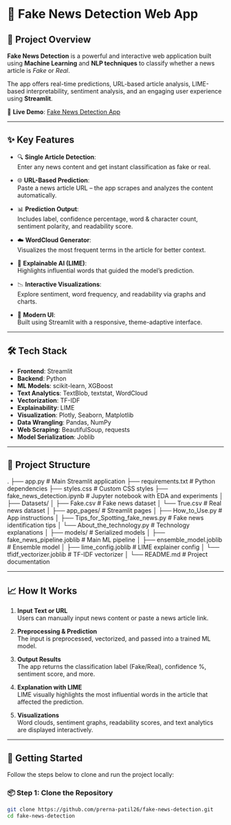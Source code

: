 # 📰 Fake News Detection Web App

## 🚀 Project Overview

**Fake News Detection** is a powerful and interactive web application built using **Machine Learning** and **NLP techniques** to classify whether a news article is *Fake* or *Real*.  

The app offers real-time predictions, URL-based article analysis, LIME-based interpretability, sentiment analysis, and an engaging user experience using **Streamlit**.

🔗 **Live Demo**: [Fake News Detection App](https://fake-news-detection-prerna.streamlit.app)

---

## ✨ Key Features

- 🔍 **Single Article Detection**:  
  Enter any news content and get instant classification as fake or real.

- 🌐 **URL-Based Prediction**:  
  Paste a news article URL – the app scrapes and analyzes the content automatically.

- 📊 **Prediction Output**:  
  Includes label, confidence percentage, word & character count, sentiment polarity, and readability score.

- ☁️ **WordCloud Generator**:  
  Visualizes the most frequent terms in the article for better context.

- 🧠 **Explainable AI (LIME)**:  
  Highlights influential words that guided the model’s prediction.

- 📉 **Interactive Visualizations**:  
  Explore sentiment, word frequency, and readability via graphs and charts.

- 🎨 **Modern UI**:  
  Built using Streamlit with a responsive, theme-adaptive interface.

---

## 🛠 Tech Stack

- **Frontend**: Streamlit  
- **Backend**: Python  
- **ML Models**: scikit-learn, XGBoost  
- **Text Analytics**: TextBlob, textstat, WordCloud  
- **Vectorization**: TF-IDF  
- **Explainability**: LIME  
- **Visualization**: Plotly, Seaborn, Matplotlib  
- **Data Wrangling**: Pandas, NumPy  
- **Web Scraping**: BeautifulSoup, requests  
- **Model Serialization**: Joblib

---

## 📂 Project Structure

.
├── app.py # Main Streamlit application
├── requirements.txt # Python dependencies
├── styles.css # Custom CSS styles
├── fake_news_detection.ipynb # Jupyter notebook with EDA and experiments
│
├── Datasets/
│ ├── Fake.csv # Fake news dataset
│ └── True.csv # Real news dataset
│
├── app_pages/ # Streamlit pages
│ ├── How_to_Use.py # App instructions
│ ├── Tips_for_Spotting_fake_news.py # Fake news identification tips
│ └── About_the_technology.py # Technology explanations
│
├── models/ # Serialized models
│ ├── fake_news_pipeline.joblib # Main ML pipeline
│ ├── ensemble_model.joblib # Ensemble model
│ ├── lime_config.joblib # LIME explainer config
│ └── tfidf_vectorizer.joblib # TF-IDF vectorizer
│
└── README.md # Project documentation




---

## 📈 How It Works

1. **Input Text or URL**  
   Users can manually input news content or paste a news article link.

2. **Preprocessing & Prediction**  
   The input is preprocessed, vectorized, and passed into a trained ML model.

3. **Output Results**  
   The app returns the classification label (Fake/Real), confidence %, sentiment score, and more.

4. **Explanation with LIME**  
   LIME visually highlights the most influential words in the article that affected the prediction.

5. **Visualizations**  
   Word clouds, sentiment graphs, readability scores, and text analytics are displayed interactively.

---

## 🏁 Getting Started

Follow the steps below to clone and run the project locally:

### 📦 Step 1: Clone the Repository

```bash
git clone https://github.com/prerna-patil26/fake-news-detection.git
cd fake-news-detection



